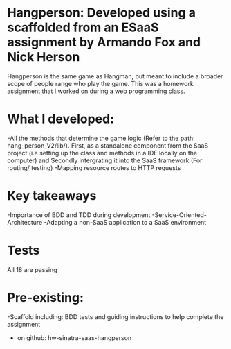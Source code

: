 Hangperson: Developed using a scaffolded from an ESaaS assignment by Armando Fox and Nick Herson
=================================================================================================

Hangperson is the same game as Hangman, but meant to include a broader scope of people range who play the game. This was a homework assignment that I worked on during a web programming class.

What I developed:
=================

-All the methods that determine the game logic (Refer to the path: hang_person_V2/lib/). First, as a standalone component from the SaaS project (i.e setting up the class and methods in a IDE locally on the computer) and Secondly intergrating it into the SaaS framework (For routing/ testing)
-Mapping resource routes to HTTP requests


Key takeaways
==============
-Importance of BDD and TDD during development
-Service-Oriented-Architecture
-Adapting a non-SaaS application to a SaaS environment 


Tests
=================
All 18 are passing

Pre-existing:
=================
   -Scaffold including: BDD tests and guiding instructions to help complete the assignment
   - on github: hw-sinatra-saas-hangperson 

